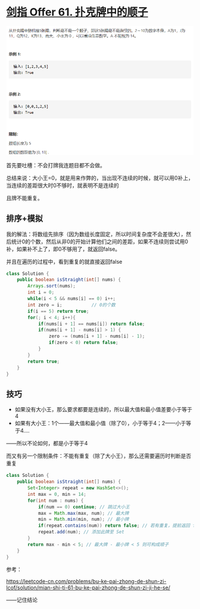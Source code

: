 # [剑指 Offer 61. 扑克牌中的顺子](https://leetcode-cn.com/problems/bu-ke-pai-zhong-de-shun-zi-lcof/)

<img src="pic\image-20210505205853184.png" alt="image-20210505205853184" style="zoom:67%;" />

首先要吐槽：不会打牌我连题目都不会做。

总结来说：大小王=0，就是用来作弊的，当出现不连续的时候，就可以用0补上，当连续的差距很大时0不够时，就表明不是连续的

且牌不能重复。

## 排序+模拟

我的解法：将数组先排序（因为数组长度固定，所以时间复杂度不会差很大），然后统计0的个数，然后从非0的开始计算他们之间的差距，如果不连续则尝试用0补，如果补不上了，即0不够用了，就返回false。

并且在遍历的过程中，看到重复的就直接返回false

```java
class Solution {
    public boolean isStraight(int[] nums) {
        Arrays.sort(nums);
        int i = 0;
        while(i < 5 && nums[i] == 0) i++;
        int zero = i;           // 0的个数
        if(i == 5) return true;
        for(; i < 4; i++){
            if(nums[i + 1] == nums[i]) return false;
            if(nums[i + 1] - nums[i] > 1) {
                zero -= (nums[i + 1] - nums[i] - 1);
                if(zero < 0) return false;
            }
        }
        return true;
    }
}
```

## 技巧

- 如果没有大小王，那么要求都要是连续的，所以最大值和最小值差要小于等于4
- 如果有大小王：1个——最大值和最小值（除了0），小于等于4；2——小于等于4....

——所以不论如何，都是小于等于4

而又有另一个限制条件：不能有重复（除了大小王），那么还需要遍历时判断是否重复

```java
class Solution {
    public boolean isStraight(int[] nums) {
        Set<Integer> repeat = new HashSet<>();
        int max = 0, min = 14;
        for(int num : nums) {
            if(num == 0) continue; // 跳过大小王
            max = Math.max(max, num); // 最大牌
            min = Math.min(min, num); // 最小牌
            if(repeat.contains(num)) return false; // 若有重复，提前返回 false
            repeat.add(num); // 添加此牌至 Set
        }
        return max - min < 5; // 最大牌 - 最小牌 < 5 则可构成顺子
    }
}
```

参考：

https://leetcode-cn.com/problems/bu-ke-pai-zhong-de-shun-zi-lcof/solution/mian-shi-ti-61-bu-ke-pai-zhong-de-shun-zi-ji-he-se/

——记住结论